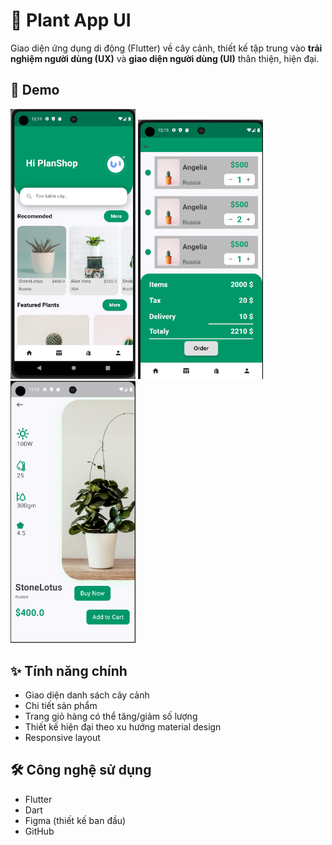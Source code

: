 # 🌱 Plant App UI

Giao diện ứng dụng di động (Flutter) về cây cảnh, thiết kế tập trung vào **trải nghiệm người dùng (UX)** và **giao diện người dùng (UI)** thân thiện, hiện đại.

## 📱 Demo

<img src="assets\images\Screenshot 2025-05-26 001502.png" width="200">
<img src="assets\images\Screenshot 2025-05-26 001515.png" width="200">
<img src="assets\images\Screenshot 2025-05-26 001618.png" width="200">

## ✨ Tính năng chính

- Giao diện danh sách cây cảnh
- Chi tiết sản phẩm
- Trang giỏ hàng có thể tăng/giảm số lượng
- Thiết kế hiện đại theo xu hướng material design
- Responsive layout

## 🛠️ Công nghệ sử dụng

- Flutter
- Dart
- Figma (thiết kế ban đầu)
- GitHub
